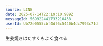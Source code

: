 ```yaml
---
source: LINE
date: 2025-07-14T22:19:10.989Z
messageId: 569922441733210438
userId: Ub72e0555cbf4df6c5440b4dc7993c71d
---
```


生姜焼きはたすくもよく食べる